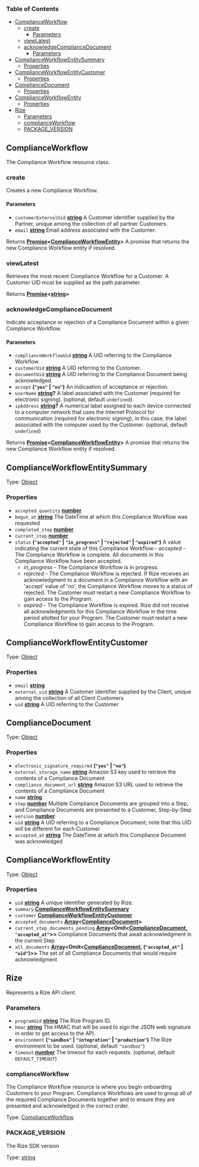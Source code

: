 <!-- Generated by documentation.js. Update this documentation by updating the source code. -->

### Table of Contents

-   [ComplianceWorkflow][1]
    -   [create][2]
        -   [Parameters][3]
    -   [viewLatest][4]
    -   [acknowledgeComplianceDocument][5]
        -   [Parameters][6]
-   [ComplianceWorkflowEntitySummary][7]
    -   [Properties][8]
-   [ComplianceWorkflowEntityCustomer][9]
    -   [Properties][10]
-   [ComplianceDocument][11]
    -   [Properties][12]
-   [ComplianceWorkflowEntity][13]
    -   [Properties][14]
-   [Rize][15]
    -   [Parameters][16]
    -   [complianceWorkflow][17]
    -   [PACKAGE_VERSION][18]

## ComplianceWorkflow

The Compliance Workflow resource class.

### create

Creates a new Compliance Workflow.

#### Parameters

-   `customerExternalUid` **[string][19]** A Customer identifier supplied by the Partner, unique among the collection of all partner Customers.
-   `email` **[string][19]** Email address associated with the Customer.

Returns **[Promise][20]&lt;[ComplianceWorkflowEntity][21]>** A promise that returns the new Compliance Workflow entity if resolved.

### viewLatest

Retrieves the most recent Compliance Workflow for a Customer. A Customer UID must be supplied as the path parameter.

Returns **[Promise][20]&lt;[string][19]>** 

### acknowledgeComplianceDocument

Indicate acceptance or rejection of a Compliance Document within a given Compliance Workflow.

#### Parameters

-   `complianceWorkflowUid` **[string][19]** A UID referring to the Compliance Workflow.
-   `customerUid` **[string][19]** A UID referring to the Customer.
-   `documentUid` **[string][19]** A UID referring to the Compliance Document being acknowledged.
-   `accept` **(`"yes"` \| `"no"`)** An indicaation of acceptance or rejection.
-   `userName` **[string][19]?** A label associated with the Customer (required for electronic signing). (optional, default `undefined`)
-   `ipAddress` **[string][19]?** A numerical label assigned to each device connected to a computer network that uses the Internet Protocol for communication (required for electronic signing); in this case, the label associated with the computer used by the Customer. (optional, default `undefined`)

Returns **[Promise][20]&lt;[ComplianceWorkflowEntity][21]>** A promise that returns the new Compliance Workflow entity if resolved.

## 

## ComplianceWorkflowEntitySummary

Type: [Object][22]

### Properties

-   `accepted_quantity` **[number][23]** 
-   `begun_at` **[string][19]** The DateTime at which this Compliance Workflow was requested
-   `completed_step` **[number][23]** 
-   `current_step` **[number][23]** 
-   `status` **(`"accepted"` \| `"in_progress"` \| `"rejected"` \| `"expired"`)** A value indicating the current state of this Compliance Workflow:-   _accepted_ - The Compliance Workflow is complete. All documents in this Compliance Workflow have been accepted.
    -   _in_progress_ - The Compliance Workflow is in progress.
    -   _rejected_ - The Compliance Workflow is rejected. If Rize receives an acknowledgment to a document in a Compliance Workflow with an 'accept' value of 'no', the Compliance Workflow moves to a status of rejected. The Customer must restart a new Compliance Workflow to gain access to the Program.
    -   _expired_ - The Compliance Workflow is expired. Rize did not receive all acknowledgments for this Compliance Workflow in the time period allotted for your Program. The Customer must restart a new Compliance Workflow to gain access to the Program.

## ComplianceWorkflowEntityCustomer

Type: [Object][22]

### Properties

-   `email` **[string][19]** 
-   `external_uid` **[string][19]** A Customer identifier supplied by the Client, unique among the collection of all Client Customers
-   `uid` **[string][19]** A UID referring to the Customer

## ComplianceDocument

Type: [Object][22]

### Properties

-   `electronic_signature_required` **(`"yes"` \| `"no"`)** 
-   `external_storage_name` **[string][19]** Amazon S3 key used to retrieve the contents of a Compliance Document
-   `compliance_document_url` **[string][19]** Amazon S3 URL used to retrieve the contents of a Compliance Document
-   `name` **[string][19]** 
-   `step` **[number][23]** Multiple Compliance Documents are grouped into a Step, and Compliance Documents are presented to a Customer, Step-by-Step
-   `version` **[number][23]** 
-   `uid` **[string][19]** A UID referring to a Compliance Document; note that this UID will be different for each Customer
-   `accepted_at` **[string][19]** The DateTime at which this Compliance Document was acknowledged

## ComplianceWorkflowEntity

Type: [Object][22]

### Properties

-   `uid` **[string][19]** A unique identifier generated by Rize.
-   `summary` **[ComplianceWorkflowEntitySummary][24]** 
-   `customer` **[ComplianceWorkflowEntityCustomer][25]** 
-   `accepted_documents` **[Array][26]&lt;[ComplianceDocument][27]>** 
-   `current_step_documents_pending` **[Array][26]&lt;Omit&lt;[ComplianceDocument][27], `"accepted_at"`>>** Compliance Documents that await acknowledgment in the current Step
-   `all_documents` **[Array][26]&lt;Omit&lt;[ComplianceDocument][27], (`"accepted_at"` \| `"uid"`)>>** The set of all Compliance Documents that would require acknowledgment

## Rize

Represents a Rize API client.

### Parameters

-   `programUid` **[string][19]** The Rize Program ID.
-   `hmac` **[string][19]** The HMAC that will be used to sign the JSON web signature in order to get access to the API.
-   `environment` **(`"sandbox"` \| `"integration"` \| `"production"`)** The Rize environment to be used. (optional, default `"sandbox"`)
-   `timeout` **[number][23]** The timeout for each requests. (optional, default `DEFAULT_TIMEOUT`)

### complianceWorkflow

The Compliance Workflow resource is where you begin onboarding Customers to your Program.
Compliance Workflows are used to group all of the required Compliance Documents together and to ensure they are presented and acknowledged in the correct order.

Type: [ComplianceWorkflow][28]

### PACKAGE_VERSION

The Rize SDK version

Type: [string][19]

[1]: #complianceworkflow

[2]: #create

[3]: #parameters

[4]: #viewlatest

[5]: #acknowledgecompliancedocument

[6]: #parameters-1

[7]: #complianceworkflowentitysummary

[8]: #properties

[9]: #complianceworkflowentitycustomer

[10]: #properties-1

[11]: #compliancedocument

[12]: #properties-2

[13]: #complianceworkflowentity

[14]: #properties-3

[15]: #rize

[16]: #parameters-2

[17]: #complianceworkflow-1

[18]: #package_version

[19]: https://developer.mozilla.org/docs/Web/JavaScript/Reference/Global_Objects/String

[20]: https://developer.mozilla.org/docs/Web/JavaScript/Reference/Global_Objects/Promise

[21]: #complianceworkflowentity

[22]: https://developer.mozilla.org/docs/Web/JavaScript/Reference/Global_Objects/Object

[23]: https://developer.mozilla.org/docs/Web/JavaScript/Reference/Global_Objects/Number

[24]: #complianceworkflowentitysummary

[25]: #complianceworkflowentitycustomer

[26]: https://developer.mozilla.org/docs/Web/JavaScript/Reference/Global_Objects/Array

[27]: #compliancedocument

[28]: #complianceworkflow
